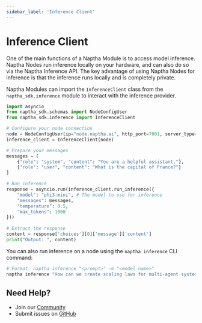 ```yaml
---
sidebar_label: 'Inference Client'
---
```


# Inference Client

One of the main functions of a Naptha Module is to access model inference. Naptha Nodes run inference locally on your hardware, and can also do so via the Naptha Inference API. The key advantage of using Naptha Nodes for inference is that the inference runs locally and is completely private.

Naptha Modules can import the `InferenceClient` class from the `naptha_sdk.inference` module to interact with the inference provider.

```python
import asyncio
from naptha_sdk.schemas import NodeConfigUser
from naptha_sdk.inference import InferenceClient

# Configure your node connection
node = NodeConfigUser(ip="node.naptha.ai", http_port=7001, server_type="http")
inference_client = InferenceClient(node)

# Prepare your messages
messages = [
    {"role": "system", "content": "You are a helpful assistant."},
    {"role": "user", "content": "What is the capital of France?"}
]

# Run inference
response = asyncio.run(inference_client.run_inference({
    "model": "phi3:mini", # The model to use for inference
    "messages": messages,
    "temperature": 0.5,
    "max_tokens": 1000
}))
                                          
# Extract the response
content = response['choices'][0]['message']['content']
print("Output: ", content)
```

You can also run inference on a node using the `naptha inference` CLI command:

```bash
# Format: naptha inference "<prompt>" -m "<model_name>"
naptha inference "How can we create scaling laws for multi-agent systems?" -m "phi3:mini"
```

## Need Help?
- Join our [Community](https://naptha.ai/naptha-community)
- Submit issues on [GitHub](https://github.com/NapthaAI)